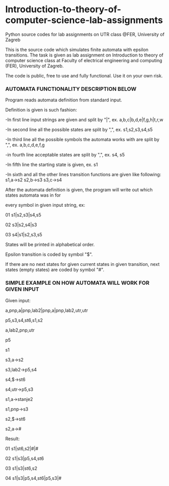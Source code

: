 # Introduction-to-theory-of-computer-science-lab-assignments
Python source codes for lab assignments on UTR class @FER, University of Zagreb

This is the source code which simulates finite automata with epsilon transitions.
The task is given as lab assignment on Introduction to theory of computer science 
class at Faculty of electrical engineering and computing (FER), University of Zagreb.

The code is public, free to use and fully functional. Use it on your own risk.

### AUTOMATA FUNCTIONALITY DESCRIPTION BELOW ###

Program reads automata definition from standard input.

Definition is given is such fashion:

  -In first line input strings are given and split by "|", ex. a,b,c|b,d,e|f,g,h|t,r,w
  
  -In second line all the possible states are split by ",", ex. s1,s2,s3,s4,s5
  
  -In third line all the possible symbols the automata works with are split by ",", ex. a,b,c,d,e,f,g
  
  -in fourth line acceptable states are split by ",", ex. s4, s5
  
  -In fifth line the starting state is given, ex. s1
  
  -In sixth and all the other lines transition functions are given like following: s1,a->s2
                                                                                   s2,b->s3
                                                                                   s3,c->s4
                                                                                   
                                                                                   
After the automata definition is given, the program will write out which states automata was in for

every symbol in given input string, ex:


01 s1|s2,s3|s4,s5

02 s3|s2,s4|s3

03 s4|s1|s2,s3,s5


States will be printed in alphabetical order.

Epsilon transition is coded by symbol "$".

If there are no next states for given current states in given transition, next states (empty states) are coded by symbol "#".

### SIMPLE EXAMPLE ON HOW AUTOMATA WILL WORK FOR GIVEN INPUT ###

Given input:

a,pnp,a|pnp,lab2|pnp,a|pnp,lab2,utr,utr

p5,s3,s4,st6,s1,s2

a,lab2,pnp,utr

p5

s1

s3,a->s2

s3,lab2->p5,s4

s4,$->st6

s4,utr->p5,s3

s1,a->stanje2

s1,pnp->s3

s2,$->st6

s2,a->#


Result:

01 s1|st6,s2|#|#

02 s1|s3|p5,s4,st6

03 s1|s3|st6,s2

04 s1|s3|p5,s4,st6|p5,s3|#
